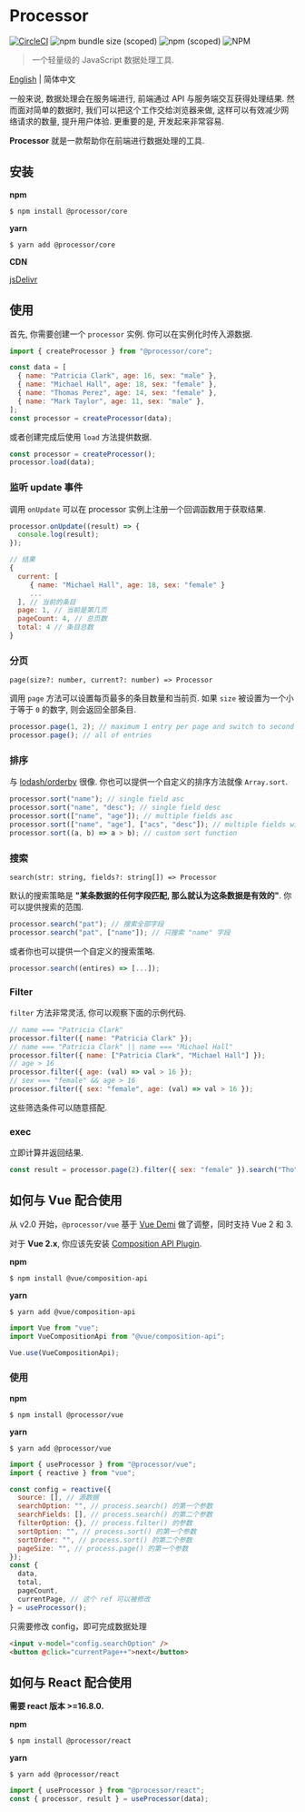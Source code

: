 # Processor

[![CircleCI](https://circleci.com/gh/myWsq/processor.svg?style=shield)](https://app.circleci.com/pipelines/github/myWsq/processor) ![npm bundle size (scoped)](https://img.shields.io/bundlephobia/minzip/@processor/core) ![npm (scoped)](https://img.shields.io/npm/v/@processor/core) ![NPM](https://img.shields.io/npm/l/@processor/core)

> 一个轻量级的 JavaScript 数据处理工具.

[English](./README.md) | 简体中文

一般来说, 数据处理会在服务端进行, 前端通过 API 与服务端交互获得处理结果. 然而面对简单的数据时, 我们可以把这个工作交给浏览器来做, 这样可以有效减少网络请求的数量, 提升用户体验. 更重要的是, 开发起来非常容易.

**Processor** 就是一款帮助你在前端进行数据处理的工具.

## 安装

**npm**

```shell
$ npm install @processor/core
```

**yarn**

```shell
$ yarn add @processor/core
```

**CDN**

[jsDelivr](https://www.jsdelivr.com/package/npm/@processor/core)

## 使用

首先, 你需要创建一个 `processor` 实例. 你可以在实例化时传入源数据.

```javascript
import { createProcessor } from "@processor/core";

const data = [
  { name: "Patricia Clark", age: 16, sex: "male" },
  { name: "Michael Hall", age: 18, sex: "female" },
  { name: "Thomas Perez", age: 14, sex: "female" },
  { name: "Mark Taylor", age: 11, sex: "male" },
];
const processor = createProcessor(data);
```

或者创建完成后使用 `load` 方法提供数据.

```javascript
const processor = createProcessor();
processor.load(data);
```

### 监听 update 事件

调用 `onUpdate` 可以在 processor 实例上注册一个回调函数用于获取结果.

```javascript
processor.onUpdate((result) => {
  console.log(result);
});

// 结果
{
  current: [
     { name: "Michael Hall", age: 18, sex: "female" }
     ...
  ], // 当前的条目
  page: 1, // 当前是第几页
  pageCount: 4, // 总页数
  total: 4 // 条目总数
}
```

### 分页

`page(size?: number, current?: number) => Processor`

调用 `page` 方法可以设置每页最多的条目数量和当前页. 如果 `size` 被设置为一个小于等于 `0` 的数字, 则会返回全部条目.

```javascript
processor.page(1, 2); // maximum 1 entry per page and switch to second page.
processor.page(); // all of entries
```

### 排序

与 [lodash/orderby](https://lodash.com/docs/4.17.15#orderBy) 很像. 你也可以提供一个自定义的排序方法就像 `Array.sort`.

```javascript
processor.sort("name"); // single field asc
processor.sort("name", "desc"); // single field desc
processor.sort(["name", "age"]); // multiple fields asc
processor.sort(["name", "age"], ["acs", "desc"]); // multiple fields with different orders
processor.sort((a, b) => a > b); // custom sort function
```

### 搜索

`search(str: string, fields?: string[]) => Processor`

默认的搜索策略是 **"某条数据的任何字段匹配, 那么就认为这条数据是有效的"**. 你可以提供搜索的范围.

```javascript
processor.search("pat"); // 搜索全部字段
processor.search("pat", ["name"]); // 只搜索 "name" 字段
```

或者你也可以提供一个自定义的搜索策略.

```javascript
processor.search((entires) => [...]);
```

### Filter

`filter` 方法非常灵活, 你可以观察下面的示例代码.

```javascript
// name === "Patricia Clark"
processor.filter({ name: "Patricia Clark" });
// name === "Patricia Clark" || name === "Michael Hall"
processor.filter({ name: ["Patricia Clark", "Michael Hall"] });
// age > 16
processor.filter({ age: (val) => val > 16 });
// sex === "female" && age > 16
processor.filter({ sex: "female", age: (val) => val > 16 });
```

这些筛选条件可以随意搭配.

### exec

立即计算并返回结果.

```javascript
const result = processor.page(2).filter({ sex: "female" }).search("Tho").exec();
```

## 如何与 Vue 配合使用

从 v2.0 开始，`@processor/vue` 基于 [Vue Demi](https://github.com/vueuse/vue-demi) 做了调整，同时支持 Vue 2 和 3.

对于 **Vue 2.x**, 你应该先安装 [Composition API Plugin](https://github.com/vuejs/composition-api).

**npm**

```shell
$ npm install @vue/composition-api
```

**yarn**

```shell
$ yarn add @vue/composition-api
```

```javascript
import Vue from "vue";
import VueCompositionApi from "@vue/composition-api";

Vue.use(VueCompositionApi);
```

### 使用

**npm**

```shell
$ npm install @processor/vue
```

**yarn**

```shell
$ yarn add @processor/vue
```

```javascript
import { useProcessor } from "@processor/vue";
import { reactive } from "vue";

const config = reactive({
  source: [], // 源数据
  searchOption: "", // process.search() 的第一个参数
  searchFields: [], // process.search() 的第二个参数
  filterOption: {}, // process.filter() 的参数
  sortOption: "", // process.sort() 的第一个参数
  sortOrder: "", // process.sort() 的第二个参数
  pageSize: "", // process.page() 的第一个参数
});
const {
  data,
  total,
  pageCount,
  currentPage, // 这个 ref 可以被修改
} = useProcessor();
```

只需要修改 config，即可完成数据处理

```html
<input v-model="config.searchOption" />
<button @click="currentPage++">next</button>
```

## 如何与 React 配合使用

**需要 react 版本 >=16.8.0.**

**npm**

```shell
$ npm install @processor/react
```

**yarn**

```shell
$ yarn add @processor/react
```

```javascript
import { useProcessor } from "@processor/react";
const { processor, result } = useProcessor(data);
```
